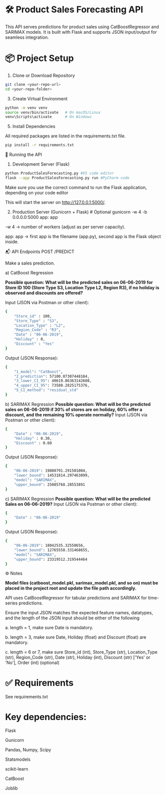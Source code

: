 # 🛠️ Product Sales Forecasting API

This API serves predictions for product sales using CatBoostRegressor and SARIMAX models. It is built with Flask and supports JSON input/output for seamless integration.

# 📦 Project Setup
1. Clone or Download Repository
```bash
git clone <your-repo-url>
cd <your-repo-folder>
```

3. Create Virtual Environment
```bash
python -m venv venv
source venv/bin/activate   # On macOS/Linux
venv\Scripts\activate      # On Windows
```

5. Install Dependencies

All required packages are listed in the requirements.txt file.

```bash
pip install -r requirements.txt
```

🚀 Running the API
1. Development Server (Flask)
```bash
python ProductSalesForecasting.py #VS code editor
flask --app ProductSalesForecasting.py run #PyCharm code
```

Make sure you use the correct command to run the Flask application, depending on your code editor

This will start the server on http://127.0.0.1:5000/.

2. Production Server (Gunicorn + Flask) # Optional
gunicorn -w 4 -b 0.0.0.0:5000 app: app

-w 4 → number of workers (adjust as per server capacity).

app: app → first app is the filename (app.py), second app is the Flask object inside.

📬 API Endpoints
POST /PREDICT

Make a sales prediction.

a) CatBoost Regression

**Possible question: What will be the predicted sales on 06-06-2019 for Store ID 100 (Store Type S3, Location Type L2, Region R3), if no holiday is observed and discounts are offered?**

Input (JSON via Postman or other client):
```bash
{
    "Store_id" : 100,
    "Store_Type" : "S3",
    "Location_Type" : "L2",
    "Region_Code" : "R3",
    "Date" : "06-06-2019",
    "Holiday" : 0,
    "Discount" : "Yes"
}
```

Output (JSON Response):
```bash
{
    "1_model": "CatBoost",
    "2_prediction": 57100.07307448184,
    "3_lower_CI_95": 40619.86363142608,
    "4_upper_CI_95": 73580.2825175376,
    "5_CI_method": "residual_std"
}
```

b) SARIMAX Regression
**Possible question: What will be the predicted sales on 06-06-2019 if 30% of stores are on holiday, 60% offer a discount, and the remaining 10% operate normally?**
Input (JSON via Postman or other client):
```bash
{
    "Date" : "06-06-2019",
    "Holiday" : 0.30,
    "Discount" : 0.60
}
```

Output (JSON Response):
```bash
{
    "06-06-2019": 19808791.291501004,
    "lower_bound": 14531814.297463099,
    "model": "SARIMAX",
    "upper_bound": 25085768.28553891
}
```
c) SARIMAX Regression
**Possible question: What will be the predicted Sales on 06-06-2019?**
Input (JSON via Postman or other client):
```bash
{
    "Date" : "06-06-2019"
}
```

Output (JSON Response):
```bash
{
    "06-06-2019": 18042535.32550656,
    "lower_bound": 12765558.331468655,
    "model": "SARIMAX",
    "upper_bound": 23319512.319544464
}
```
⚙️ Notes

**Model files (catboost_model.pkl, sarimax_model.pkl, and so on) must be placed in the project root and update the file path accordingly.**

API uses CatBoostRegressor for tabular predictions and SARIMAX for time-series predictions.

Ensure the input JSON matches the expected feature names, datatypes, and the length of the JSON input should be either of the following

a. length = 1, make sure Date is mandatory.

b. length = 3, make sure Date, Holiday (float) and Discount (float) are mandatory.

c. length = 6 or 7, make sure Store_id (int), Store_Type (str), Location_Type (str), Region_Code (str), Date (str), Holiday (int), Discount (str) ['Yes' or 'No'], Order (int) (optional)

# ✅ Requirements

See requirements.txt

# Key dependencies:

Flask

Gunicorn

Pandas, Numpy, Scipy

Statsmodels

scikit-learn

CatBoost

Joblib
